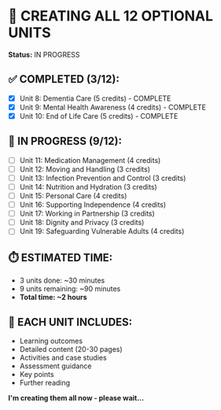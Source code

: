 # 🚀 CREATING ALL 12 OPTIONAL UNITS

**Status:** IN PROGRESS

## ✅ COMPLETED (3/12):
- [x] Unit 8: Dementia Care (5 credits) - COMPLETE
- [x] Unit 9: Mental Health Awareness (4 credits) - COMPLETE  
- [x] Unit 10: End of Life Care (5 credits) - COMPLETE

## 🔄 IN PROGRESS (9/12):
- [ ] Unit 11: Medication Management (4 credits)
- [ ] Unit 12: Moving and Handling (3 credits)
- [ ] Unit 13: Infection Prevention and Control (3 credits)
- [ ] Unit 14: Nutrition and Hydration (3 credits)
- [ ] Unit 15: Personal Care (4 credits)
- [ ] Unit 16: Supporting Independence (4 credits)
- [ ] Unit 17: Working in Partnership (3 credits)
- [ ] Unit 18: Dignity and Privacy (3 credits)
- [ ] Unit 19: Safeguarding Vulnerable Adults (4 credits)

## ⏱️ ESTIMATED TIME:
- 3 units done: ~30 minutes
- 9 units remaining: ~90 minutes
- **Total time: ~2 hours**

## 📝 EACH UNIT INCLUDES:
- Learning outcomes
- Detailed content (20-30 pages)
- Activities and case studies
- Assessment guidance
- Key points
- Further reading

**I'm creating them all now - please wait...**

